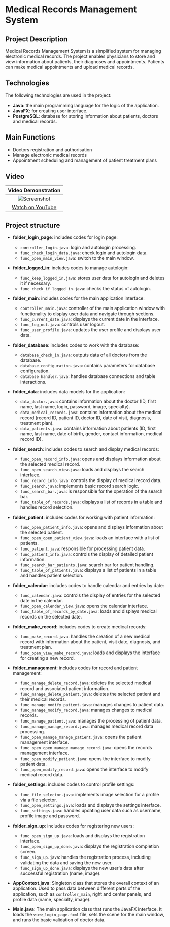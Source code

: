 # Medical Records Management System

## Project Description
Medical Records Management System is a simplified system for managing electronic medical records. The project enables physicians to store and view information about patients, their diagnoses and appointments. Patients can make medical appointments and upload medical records.

## Technologies
The following technologies are used in the project:
- **Java**: the main programming language for the logic of the application.
- **JavaFX**: for creating user interface.
- **PostgreSQL**: database for storing information about patients, doctors and medical records.

## Main Functions
- Doctors registration and authorisation
- Manage electronic medical records
- Appointment scheduling and management of patient treatment plans

## Video
| Video Demonstration |
|:------------------:|
| ![Screenshot](https://github.com/user-attachments/assets/f80eaf04-1467-4202-999c-2fa812774ba5)|
| [Watch on YouTube](https://www.youtube.com/watch?v=80VjwO4nTTg) |


## Project structure
- **folder_login_page**: includes codes for login page:
  - `controller_login.java`: login and autologin processing.
  - `func_check_login_data.java`: check login and autologin data.
  - `func_open_main_view.java`: switch to the main window.

- **folder_logged_in**: includes codes to manage autologin:
  - `func_keep_logged_in.java`: stores user data for autologin and deletes it if necessary.
  - `func_check_if_logged_in.java`: checks the status of autologin.

- **folder_main**: includes codes for the main application interface:
  - `controller_main.java`: controller of the main application window with functionality to display user data and navigate through sections.
  - `func_current_date.java`: displays the current date in the interface.
  - `func_log_out.java`: controls user logout.
  - `func_user_profile.java`: updates the user profile and displays user data.

- **folder_database**: includes codes to work with the database:
  - `database_check_in.java`: outputs data of all doctors from the database.
  - `database_configuration.java`: contains parameters for database configuration.
  - `database_handler.java`: handles database connections and table interactions.

- **folder_data**: includes data models for the application:
  - `data_doctor.java`: contains information about the doctor (ID, first name, last name, login, password, image, specialty).
  - `data_medical_records.java`: contains information about the medical record (record ID, patient ID, doctor ID, date of visit, diagnosis, treatment plan).
  - `data_patients.java`: contains information about patients (ID, first name, last name, date of birth, gender, contact information, medical record ID).

- **folder_search**: includes codes to search and display medical records:
  - `func_open_record_info.java`: opens and displays information about the selected medical record.
  - `func_open_search_view.java`: loads and displays the search interface.
  - `func_record_info.java`: controls the display of medical record data.
  - `func_search.java`: implements basic record search logic.
  - `func_search_bar.java`: is responsible for the operation of the search bar.
  - `func_table_of_records.java`: displays a list of records in a table and handles record selection.

- **folder_patient**: includes codes for working with patient information:
  - `func_open_patient_info.java`: opens and displays information about the selected patient.
  - `func_open_open_patient_view.java`: loads an interface with a list of patients.
  - `func_patient.java`: responsible for processing patient data.
  - `func_patient_info.java`: controls the display of detailed patient information.
  - `func_search_bar_patients.java`: search bar for patient handling.
  - `func_table_of_patients.java`: displays a list of patients in a table and handles patient selection.

- **folder_calendar**: includes codes to handle calendar and entries by date:
  - `func_calendar.java`: controls the display of entries for the selected date in the calendar.
  - `func_open_calendar_view.java`: opens the calendar interface.
  - `func_table_of_records_by_date.java`: loads and displays medical records on the selected date.

- **folder_make_record**: includes codes to create medical records:
  - `func_make_record.java`: handles the creation of a new medical record with information about the patient, visit date, diagnosis, and treatment plan.
  - `func_open_view_make_record.java`: loads and displays the interface for creating a new record.

- **folder_management**: includes codes for record and patient management:
  - `func_manage_delete_record.java`: deletes the selected medical record and associated patient information.
  - `func_manage_delete_patient.java`: deletes the selected patient and their medical records.
  - `func_manage_modify_patient.java`: manages changes to patient data.
  - `func_manage_modify_record.java`: manages changes to medical records.
  - `func_manage_patient.java`: manages the processing of patient data.
  - `func_manage_manage_record.java`: manages medical record data processing.
  - `func_open_manage_manage_patient.java`: opens the patient management interface.
  - `func_open_open_manage_manage_record.java`: opens the records management interface.
  - `func_open_modify_patient.java`: opens the interface to modify patient data.
  - `func_open_modify_record.java`: opens the interface to modify medical record data.

- **folder_settings**: includes codes to control profile settings:
  - `func_file_selector.java`: implements image selection for a profile via a file selector.
  - `func_open_settings.java`: loads and displays the settings interface.
  - `func_settings.java`: handles updating user data such as username, profile image and password.

- **folder_sign_up**: includes codes for registering new users:
  - `func_open_sign_up.java`: loads and displays the registration interface.
  - `func_open_sign_up_done.java`: displays the registration completion screen.
  - `func_sign_up.java`: handles the registration process, including validating the data and saving the new user.
  - `func_sign_up_done.java`: displays the new user's data after successful registration (name, image).

- **AppContext.java**: Singleton class that stores the overall context of an application. Used to pass data between different parts of the application, such as `controller_main`, right and center panels, and profile data (name, specialty, image).
  
- **Main.java**: The main application class that runs the JavaFX interface. It loads the `view_login_page.fxml` file, sets the scene for the main window, and runs the basic validation of doctor data.
